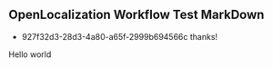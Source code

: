 ## OpenLocalization Workflow Test MarkDown
* 927f32d3-28d3-4a80-a65f-2999b694566c 
thanks!

Hello world